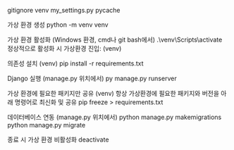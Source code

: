 gitignore
venv my_settings.py pycache

가상 환경 생성
python -m venv venv

가상 환경 활성화 (Windows 환경, cmd나 git bash에서)
.\venv\Scripts\activate 정상적으로 활성화 시 가상환경 진입: (venv)

의존성 설치 (venv)
pip install -r requirements.txt

Django 실행 (manage.py 위치에서)
py manage.py runserver

가상 환경에 필요한 패키지만 공유 (venv)
항상 가상환경에 필요한 패키지와 버전을 아래 명령어로 최신화 및 공유
pip freeze > requirements.txt

데이터베이스 연동 (manage.py 위치에서)
python manage.py makemigrations 
python manage.py migrate

종료 시 가상 환경 비활성화
deactivate
